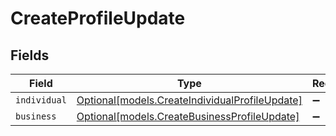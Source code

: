 # CreateProfileUpdate


## Fields

| Field                                                                                        | Type                                                                                         | Required                                                                                     | Description                                                                                  |
| -------------------------------------------------------------------------------------------- | -------------------------------------------------------------------------------------------- | -------------------------------------------------------------------------------------------- | -------------------------------------------------------------------------------------------- |
| `individual`                                                                                 | [Optional[models.CreateIndividualProfileUpdate]](../models/createindividualprofileupdate.md) | :heavy_minus_sign:                                                                           | N/A                                                                                          |
| `business`                                                                                   | [Optional[models.CreateBusinessProfileUpdate]](../models/createbusinessprofileupdate.md)     | :heavy_minus_sign:                                                                           | N/A                                                                                          |